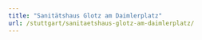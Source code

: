 ```yaml
---
title: "Sanitätshaus Glotz am Daimlerplatz"
url: /stuttgart/sanitaetshaus-glotz-am-daimlerplatz/
---
```

